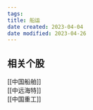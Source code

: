```yaml
---
tags:
title: 船运
date created: 2023-04-04
date modified: 2023-04-26
---
```


## 相关个股

[[中国船舶]]  
[[中远海特]]  
[[中国重工]]
